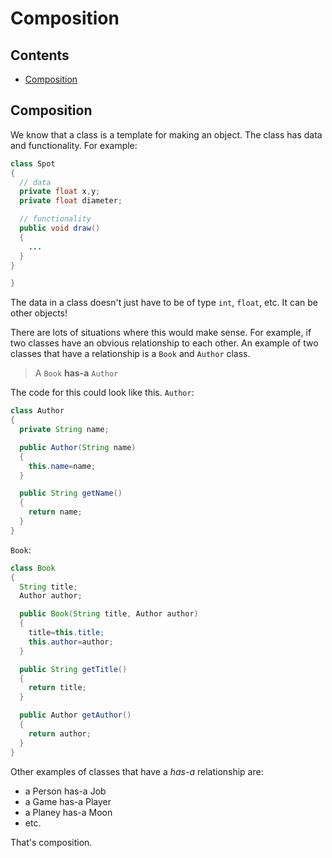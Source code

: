# Composition

## Contents

- [Composition](#composition)

## Composition

We know that a class is a template for making an object.  The class has data and functionality.  For example:

```java
class Spot
{
  // data
  private float x,y;
  private float diameter;

  // functionality
  public void draw()
  {
    ...
  }
}

}
```

The data in a class doesn't just have to be of type ``int``, ``float``, etc.  It can be other objects!

There are lots of situations where this would make sense.  For example, if two classes have an obvious relationship to each other.  An example of two classes that have a relationship is a ``Book`` and ``Author`` class.  

> A ``Book`` **has-a** ``Author``

The code for this could look like this.  ``Author``:

```java
class Author
{
  private String name;

  public Author(String name)
  {
    this.name=name;
  }

  public String getName()
  {
    return name;
  }
}

```

``Book``:

```java
class Book
{
  String title;
  Author author;

  public Book(String title, Author author)
  {
    title=this.title;
    this.author=author;
  }

  public String getTitle()
  {
    return title;
  }

  public Author getAuthor()
  {
    return author;
  }
}

```

Other examples of classes that have a *has-a* relationship are:

- a Person has-a Job
- a Game has-a Player
- a Planey has-a Moon
- etc.

That's composition.

